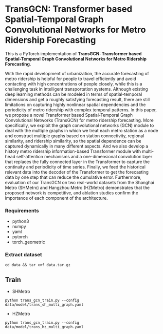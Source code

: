 # TransGCN: Transformer based Spatial-Temporal Graph Convolutional Networks for Metro Ridership Forecasting
This is a PyTorch implementation of **TransGCN: Transformer based Spatial-Temporal Graph Convolutional Networks for Metro Ridership Forecasting**. 

With the rapid development of urbanization, the accurate forecasting of metro ridership is helpful for people to travel efficiently and avoid contacting with high concentrations of people closely, while this is a challenging task in intelligent transportation systems. Although existing deep learning methods can be modeled in terms of spatial-temporal dimensions and get a roughly satisfying forecasting result, there are still limitations on capturing highly nonlinear spatial dependencies and the periodicity of metro ridership with complex temporal patterns. In this paper, we propose a novel Transformer based Spatial-Temporal Graph Convolutional Networks (TransGCN) for metro ridership forecasting. More specifically, we exploit the graph convolutional networks (GCN) module to deal with the multiple graphs in which we treat each metro station as a node and construct multiple graphs based on station connectivity, regional similarity, and ridership similarity, so the spatial dependence can be captured dynamically in many different aspects. And we also develop a history metro ridership information-based Transformer module with multi-head self-attention mechanisms and a one-dimensional convolution layer that replaces the fully connected layer in the Transformer to capture the continuity and periodicity of time series. Finally, we feed the historical relevant data into the decoder of the Transformer to get the forecasting data by one step that can reduce the cumulative error. Furthermore, evaluation of our TransGCN on two real-world datasets from the Shanghai Metro (SHMetro) and Hangzhou Metro (HZMetro) demonstrates that the proposed network is competitive, and ablation studies confirm the importance of each component of the architecture. 


### Requirements
- python3
- numpy
- yaml
- pytorch
- torch_geometric
### Extract dataset
```
cd data && tar xvf data.tar.gz
```
## Train
- SHMetro
```
python trans_gcn_train.py --config data/model/trans_sh_multi_graph.yaml
```

- HZMetro
```
python trans_gcn_train.py --config data/model/trans_hz_multi_graph.yaml
```




